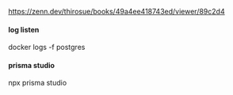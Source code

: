 https://zenn.dev/thirosue/books/49a4ee418743ed/viewer/89c2d4

#### log listen
docker logs -f postgres

#### prisma studio
npx prisma studio